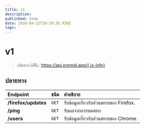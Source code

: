 ```yaml
---
title: v1
description:
published: true
date: 2020-04-22T20:19:33.939Z
tags:
---
```


# v1

> เส้นทาง URL: https://api.premid.app/{.is-info}


## ปลายทาง

<table>
  <thead>
    <tr>
      <th style="text-align:left">Endpoint</th>
      <th style="text-align:left">ชนิด</th>
      <th style="text-align:left">คำอธิบาย</th>
    </tr>
  </thead>
  <tbody>
    <tr>
      <td style="text-align:left"><b>/firefox/updates</b>
      </td>
      <td style="text-align:left"><code>GET</code></td>
      <td style="text-align:left">รับข้อมูลเกี่ยวกับส่วนขยายของ Firefox.</td>
    </tr>
    <tr>
      <td style="text-align:left"><b>/ping</b>
      </td>
      <td style="text-align:left"><code>GET</code></td>
      <td style="text-align:left">รับผลจากการทดสอบ</td>
    </tr>
    <tr>
      <td style="text-align:left"><b>/users</b>
      </td>
      <td style="text-align:left"><code>GET</code></td>
      <td style="text-align:left">รับข้อมูลเกี่ยวกับส่วนขยายของ Chrome.</td>
    </tr>
  </tbody>
</table>
